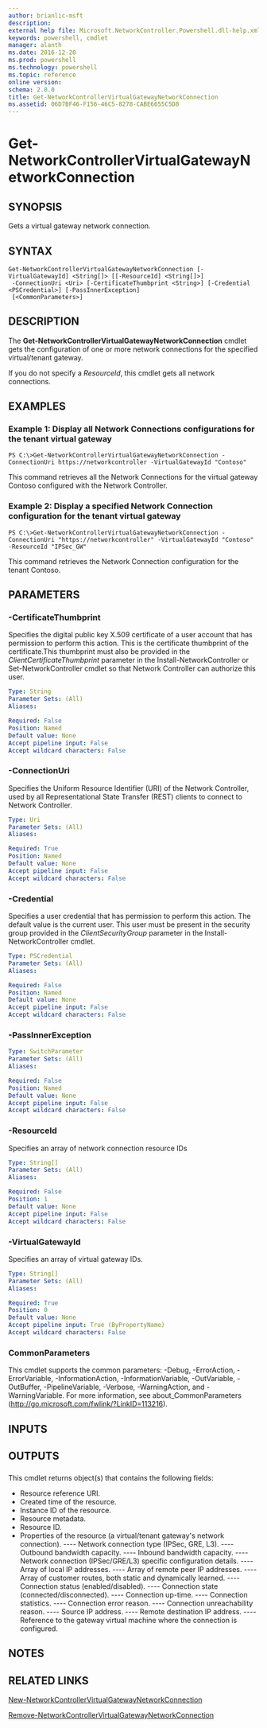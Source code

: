 ```yaml
---
author: brianlic-msft
description: 
external help file: Microsoft.NetworkController.Powershell.dll-help.xml
keywords: powershell, cmdlet
manager: alanth
ms.date: 2016-12-20
ms.prod: powershell
ms.technology: powershell
ms.topic: reference
online version: 
schema: 2.0.0
title: Get-NetworkControllerVirtualGatewayNetworkConnection
ms.assetid: 06D7BF46-F156-46C5-8278-CABE6655C5D8
---
```


# Get-NetworkControllerVirtualGatewayNetworkConnection

## SYNOPSIS
Gets a virtual gateway network connection.

## SYNTAX

```
Get-NetworkControllerVirtualGatewayNetworkConnection [-VirtualGatewayId] <String[]> [[-ResourceId] <String[]>]
 -ConnectionUri <Uri> [-CertificateThumbprint <String>] [-Credential <PSCredential>] [-PassInnerException]
 [<CommonParameters>]
```

## DESCRIPTION
The **Get-NetworkControllerVirtualGatewayNetworkConnection** cmdlet gets the configuration of one or more network connections for the specified virtual/tenant gateway.

If you do not specify a *ResourceId*, this cmdlet gets all network connections.

## EXAMPLES

### Example 1: Display all Network Connections configurations for the tenant virtual gateway
```
PS C:\>Get-NetworkControllerVirtualGatewayNetworkConnection -ConnectionUri https://networkcontroller -VirtualGatewayId "Contoso"
```

This command retrieves all the Network Connections for the virtual gateway Contoso configured with the Network Controller.

### Example 2: Display a specified Network Connection configuration for the tenant virtual gateway
```
PS C:\>Get-NetworkControllerVirtualGatewayNetworkConnection -ConnectionUri "https://networkcontroller" -VirtualGatewayId "Contoso" -ResourceId "IPSec_GW"
```

This command retrieves the Network Connection configuration for the tenant Contoso.

## PARAMETERS

### -CertificateThumbprint
Specifies the digital public key X.509 certificate of a user account that has permission to perform this action.
This is the certificate thumbprint of the certificate.This thumbprint must also be provided in the *ClientCertificateThumbprint* parameter in the Install-NetworkController or Set-NetworkController cmdlet so that Network Controller can authorize this user.

```yaml
Type: String
Parameter Sets: (All)
Aliases: 

Required: False
Position: Named
Default value: None
Accept pipeline input: False
Accept wildcard characters: False
```

### -ConnectionUri
Specifies the Uniform Resource Identifier (URI) of the Network Controller, used by all Representational State Transfer (REST) clients to connect to Network Controller.

```yaml
Type: Uri
Parameter Sets: (All)
Aliases: 

Required: True
Position: Named
Default value: None
Accept pipeline input: False
Accept wildcard characters: False
```

### -Credential
Specifies a user credential that has permission to perform this action.
The default value is the current user.
This user must be present in the security group provided in the *ClientSecurityGroup* parameter in the Install-NetworkController cmdlet.

```yaml
Type: PSCredential
Parameter Sets: (All)
Aliases: 

Required: False
Position: Named
Default value: None
Accept pipeline input: False
Accept wildcard characters: False
```

### -PassInnerException


```yaml
Type: SwitchParameter
Parameter Sets: (All)
Aliases: 

Required: False
Position: Named
Default value: None
Accept pipeline input: False
Accept wildcard characters: False
```

### -ResourceId
Specifies an array of network connection resource IDs

```yaml
Type: String[]
Parameter Sets: (All)
Aliases: 

Required: False
Position: 1
Default value: None
Accept pipeline input: False
Accept wildcard characters: False
```

### -VirtualGatewayId
Specifies an array of virtual gateway IDs.

```yaml
Type: String[]
Parameter Sets: (All)
Aliases: 

Required: True
Position: 0
Default value: None
Accept pipeline input: True (ByPropertyName)
Accept wildcard characters: False
```

### CommonParameters
This cmdlet supports the common parameters: -Debug, -ErrorAction, -ErrorVariable, -InformationAction, -InformationVariable, -OutVariable, -OutBuffer, -PipelineVariable, -Verbose, -WarningAction, and -WarningVariable. For more information, see about_CommonParameters (http://go.microsoft.com/fwlink/?LinkID=113216).

## INPUTS

## OUTPUTS

###  
This cmdlet returns object(s) that contains the following fields: 

- Resource reference URI.
- Created time of the resource.
- Instance ID of the resource.
- Resource metadata.
- Resource ID.
- Properties of the resource (a virtual/tenant gateway's network connection). 
---- Network connection type (IPSec, GRE, L3).
---- Outbound bandwidth capacity. 
---- Inbound bandwidth capacity. 
---- Network connection (IPSec/GRE/L3) specific configuration details. 
---- Array of local IP addresses.
---- Array of remote peer IP addresses.
---- Array of customer routes, both static and dynamically learned. 
---- Connection status (enabled/disabled). 
---- Connection state (connected/disconnected). 
---- Connection up-time. 
---- Connection statistics.
---- Connection error reason.
---- Connection unreachability reason.
---- Source IP address. 
---- Remote destination IP address.
---- Reference to the gateway virtual machine where the connection is configured.

## NOTES

## RELATED LINKS

[New-NetworkControllerVirtualGatewayNetworkConnection](./New-NetworkControllerVirtualGatewayNetworkConnection.md)

[Remove-NetworkControllerVirtualGatewayNetworkConnection](./Remove-NetworkControllerVirtualGatewayNetworkConnection.md)

